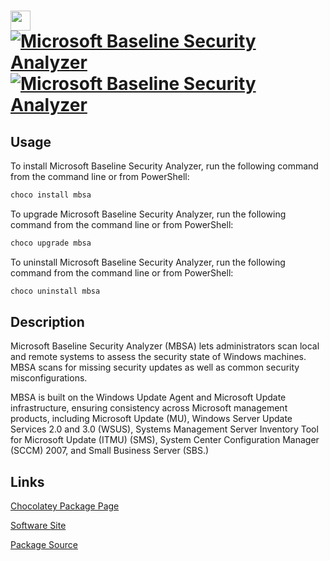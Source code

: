 ﻿# <img src="https://cdn.rawgit.com/dtgm/chocolatey-packages/8c6789d80411f69d6d706e202aebf1207805ec38/icons/mbsa.png" width="32" height="32"/> [![Microsoft Baseline Security Analyzer](https://img.shields.io/chocolatey/v/mbsa.svg?label=Microsoft+Baseline+Security+Analyzer)](https://chocolatey.org/packages/mbsa) [![Microsoft Baseline Security Analyzer](https://img.shields.io/chocolatey/dt/mbsa.svg)](https://chocolatey.org/packages/mbsa)

## Usage

To install Microsoft Baseline Security Analyzer, run the following command from the command line or from PowerShell:

```powershell
choco install mbsa
```

To upgrade Microsoft Baseline Security Analyzer, run the following command from the command line or from PowerShell:

```powershell
choco upgrade mbsa
```

To uninstall Microsoft Baseline Security Analyzer, run the following command from the command line or from PowerShell:

```powershell
choco uninstall mbsa
```

## Description


Microsoft Baseline Security Analyzer (MBSA) lets administrators scan local and remote systems to assess the security state of Windows machines. MBSA scans for missing security updates as well as common security misconfigurations.

MBSA is built on the Windows Update Agent and Microsoft Update infrastructure, ensuring consistency across Microsoft management products, including Microsoft Update (MU), Windows Server Update Services 2.0 and 3.0 (WSUS), Systems Management Server Inventory Tool for Microsoft Update (ITMU) (SMS), System Center Configuration Manager (SCCM) 2007, and Small Business Server (SBS.)
    

## Links

[Chocolatey Package Page](https://chocolatey.org/packages/mbsa)

[Software Site](http://www.microsoft.com/download/details.aspx?id=7558)

[Package Source](https://github.com/dtgm/chocolatey-packages/tree/master/manual/mbsa)

